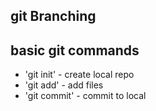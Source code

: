 ## git Branching

## basic git commands

* 'git init' - create local repo
* 'git add' - add files
* 'git commit' - commit to local
